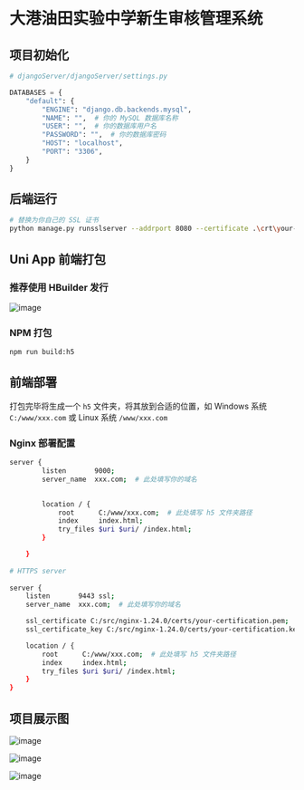 # 大港油田实验中学新生审核管理系统

## 项目初始化

```python
# djangoServer/djangoServer/settings.py

DATABASES = {
    "default": {
        "ENGINE": "django.db.backends.mysql",
        "NAME": "",  # 你的 MySQL 数据库名称
        "USER": "",  # 你的数据库用户名
        "PASSWORD": "",  # 你的数据库密码
        "HOST": "localhost",
        "PORT": "3306",
    }
}
```

## 后端运行

````bash
# 替换为你自己的 SSL 证书
python manage.py runsslserver --addrport 8080 --certificate .\crt\your-certification.pem --key .\crt\your-certification.key
````

## Uni App 前端打包

### 推荐使用 HBuilder 发行

![image](https://github.com/JohnsonSii/DagangOilfield-ExperimentalHighSchool-Management/assets/67853082/d1b095fa-2fcf-4e9b-a8b4-4d4f323c04a4)

### NPM 打包

```bash
npm run build:h5
```

## 前端部署

打包完毕将生成一个 `h5` 文件夹，将其放到合适的位置，如 Windows 系统 `C:/www/xxx.com` 或 Linux 系统 `/www/xxx.com`

### Nginx 部署配置

```bash
server {
        listen       9000;
        server_name  xxx.com;  # 此处填写你的域名
        

        location / {
            root      C:/www/xxx.com;  # 此处填写 h5 文件夹路径
            index     index.html;
            try_files $uri $uri/ /index.html;
        }

    }
    
# HTTPS server
    
server {
    listen       9443 ssl;
    server_name  xxx.com;  # 此处填写你的域名

    ssl_certificate C:/src/nginx-1.24.0/certs/your-certification.pem;  # 此处填写你的证书路径
    ssl_certificate_key C:/src/nginx-1.24.0/certs/your-certification.key;  # 此处填写你的证书密钥路径

    location / {
        root      C:/www/xxx.com;  # 此处填写 h5 文件夹路径
        index     index.html;
        try_files $uri $uri/ /index.html;
    }
}
```



## 项目展示图

![image](https://github.com/JohnsonSii/DagangOilfield-ExperimentalHighSchool-Management/assets/67853082/60eae2a2-de1f-41b5-b6da-d18dcfd5aed7)

![image](https://github.com/JohnsonSii/DagangOilfield-ExperimentalHighSchool-Management/assets/67853082/dd31983d-837a-4881-99a5-9c17ddcc2e56)

![image](https://github.com/JohnsonSii/DagangOilfield-ExperimentalHighSchool-Management/assets/67853082/3741dfca-955c-4ace-bf81-908d2ee6ff9e)
